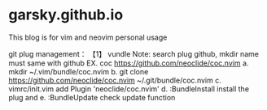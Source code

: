 # garsky.github.io

This blog is for vim and neovim personal usage

git plug management：
【1】 vundle
Note: search plug github, mkdir name must same with github
  EX. coc https://github.com/neoclide/coc.nvim
  a. mkdir ~/.vim/bundle/coc.nvim
  b. git clone https://github.com/neoclide/coc.nvim ~/.git/bundle/coc.nvim
  c. vimrc/init.vim add Plugin 'neoclide/coc.nvim'
  d. :BundleInstall  install the plug and 
  e. :BundleUpdate check update function
